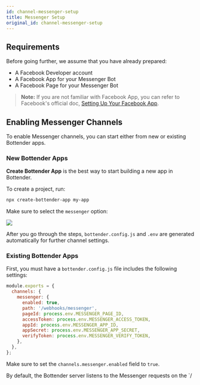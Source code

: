 ```yaml
---
id: channel-messenger-setup
title: Messenger Setup
original_id: channel-messenger-setup
---
```


## Requirements

Before going further, we assume that you have already prepared:

- A Facebook Developer account
- A Facebook App for your Messenger Bot
- A Facebook Page for your Messenger Bot

> **Note:** If you are not familiar with Facebook App, you can refer to Facebook's official doc, [Setting Up Your Facebook App](https://developers.facebook.com/docs/messenger-platform/getting-started/app-setup/).

## Enabling Messenger Channels

To enable Messenger channels, you can start either from new or existing Bottender apps.

### New Bottender Apps

**Create Bottender App** is the best way to start building a new app in Bottender.

To create a project, run:

```sh
npx create-bottender-app my-app
```

Make sure to select the `messenger` option:

![](https://user-images.githubusercontent.com/3382565/67851223-f2b7f200-fb44-11e9-960a-4f58d68ab37d.png)

After you go through the steps, `bottender.config.js` and `.env` are generated automatically for further channel settings.

### Existing Bottender Apps

First, you must have a `bottender.config.js` file includes the following settings:

```js
module.exports = {
  channels: {
    messenger: {
      enabled: true,
      path: '/webhooks/messenger',
      pageId: process.env.MESSENGER_PAGE_ID,
      accessToken: process.env.MESSENGER_ACCESS_TOKEN,
      appId: process.env.MESSENGER_APP_ID,
      appSecret: process.env.MESSENGER_APP_SECRET,
      verifyToken: process.env.MESSENGER_VERIFY_TOKEN,
    },
  },
};
```

Make sure to set the `channels.messenger.enabled` field to `true`.

By default, the Bottender server listens to the Messenger requests on the `/